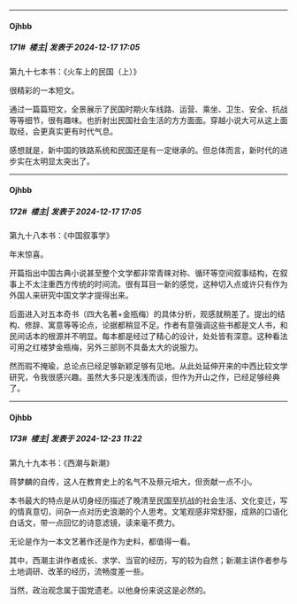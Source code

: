 ﻿
*****

####  Ojhbb  
##### 171#         楼主| 发表于 2024-12-17 17:05

第九十七本书：《火车上的民国（上）》

很精彩的一本短文。

通过一篇篇短文，全景展示了民国时期火车线路、运营、乘坐、卫生、安全、抗战等等细节，很有趣味。也折射出民国社会生活的方方面面。穿越小说大可从这上面取经，会更真实更有时代气息。

感想就是，新中国的铁路系统和民国还是有一定继承的。但总体而言，新时代的进步实在太明显太突出了。

*****

####  Ojhbb  
##### 172#         楼主| 发表于 2024-12-17 17:05

第九十八本书：《中国叙事学》

年末惊喜。

开篇指出中国古典小说甚至整个文学都非常青睐对称、循环等空间叙事结构，在叙事上不太注重西方传统的时间流。很有耳目一新的感觉，这种切入点或许只有作为外国人来研究中国文学才提得出来。

后面进入对五本奇书（四大名著+金瓶梅）的具体分析，观感就稍差了。提出的结构、修辞、寓意等等论点，论据都稍显不足。作者有意强调这些书都是文人书，和民间话本的根源并不明显。每本都是经过了精心的设计，处处皆有深意。这种看法可用之红楼梦金瓶梅，另外三部则不具备太大的说服力。

然而瑕不掩瑜，总论点已经足够新颖足够有见地。从此处延伸开来的中西比较文学研究，令我很感兴趣。虽然大多只是浅浅而谈，但作为开山之作，已经足够经典了。

*****

####  Ojhbb  
##### 173#         楼主| 发表于 2024-12-23 11:22

第九十九本书：《西潮与新潮》

蒋梦麟的自传，这人在教育史上的名气不及蔡元培大，但贡献一点不小。

本书最大的特点是从切身经历描述了晚清至民国至抗战的社会生活、文化变迁，写的情真意切，间杂一点对历史浪潮的个人思考。文笔观感非常舒服，成熟的口语化白话文，带一点回忆的诗意滤镜，读来毫不费力。

无论是作为一本文艺著作还是作为史料，都值得一看。

其中，西潮主讲作者成长、求学、当官的经历，写的较为自然；新潮主讲作者参与土地调研、改革的经历，流畅度差一些。

当然，政治观念属于国党遗老。以他身份来说这是必然的。

